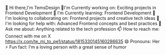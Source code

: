 👋 Hi there,I'm TemsDesign
🔭I'm Currently working on: Exciting projects in Frontend Development
🌱 I'm Currently learning: Frontend Development
👯 I'm looking to collaborating on: Frontend projects and creative tech ideas
🤔 I'm looking for help with: Advanced Frontend concepts and best practices
💬 Ask me about: Anything related to the tech profession
📫 How to reach me: Connect with me on X https://x.com/te_mi_to_pe1/status/1815330145160286635
😄 Pronouns: Her
⚡ Fun fact: I'm a loving person with a great sense of humor
